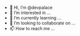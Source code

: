 - 👋 Hi, I’m @devpalace
- 👀 I’m interested in ...
- 🌱 I’m currently learning ...
- 💞️ I’m looking to collaborate on ...
- 📫 How to reach me ...

<!---
devpalace/devpalace is a ✨ special ✨ repository because its `README.md` (this file) appears on your GitHub profile.
You can click the Preview link to take a look at your changes.
--->
